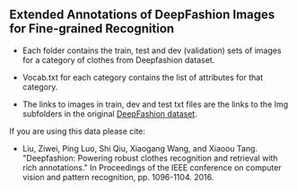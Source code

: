 ## Extended Annotations of DeepFashion Images for Fine-grained Recognition

- Each folder contains the train, test and dev (validation) sets of images for a category of clothes from Deepfashion dataset.

- Vocab.txt for each category contains the list of attributes for that category.

- The links to images in train, dev and test txt files are the links to the Img subfolders in the original [DeepFashion dataset](https://drive.google.com/drive/folders/0B7EVK8r0v71pWGplNFhjc01NbzQ).


If you are using this data please cite:
- Liu, Ziwei, Ping Luo, Shi Qiu, Xiaogang Wang, and Xiaoou Tang. "Deepfashion: Powering robust clothes recognition and retrieval with rich annotations." In Proceedings of the IEEE conference on computer vision and pattern recognition, pp. 1096-1104. 2016.
